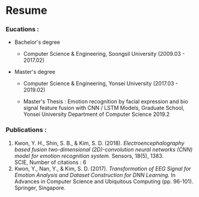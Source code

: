 # Resume

### Eucations :

- Bachelor's degree

  - Computer Science & Engineering, Soongsil University (2009.03 - 2017.02)

- Master's degree

  - Computer Science & Engineering, Yonsei University (2017.03 - 2019.02)
  
  - Master's Thesis : Emotion recognition by facial expression and bio signal feature fusion with CNN / LSTM Models, Graduate School, Yonsei University Department of Computer Science 2019.2


### Publications :
1. Kwon, Y. H., Shin, S. B., & Kim, S. D. (2018). _Electroencephalography based fusion two-dimensional (2D)-convolution neural networks (CNN) model for emotion recognition system._ Sensors, 18(5), 1383.
<br> SCIE, Number of citations : 6
2. Kwon, Y., Nan, Y., & Kim, S. D. (2017). _Transformation of EEG Signal for Emotion Analysis and Dataset Construction for DNN Learning._ In Advances in Computer Science and Ubiquitous Computing (pp. 96-101). Springer, Singapore.
